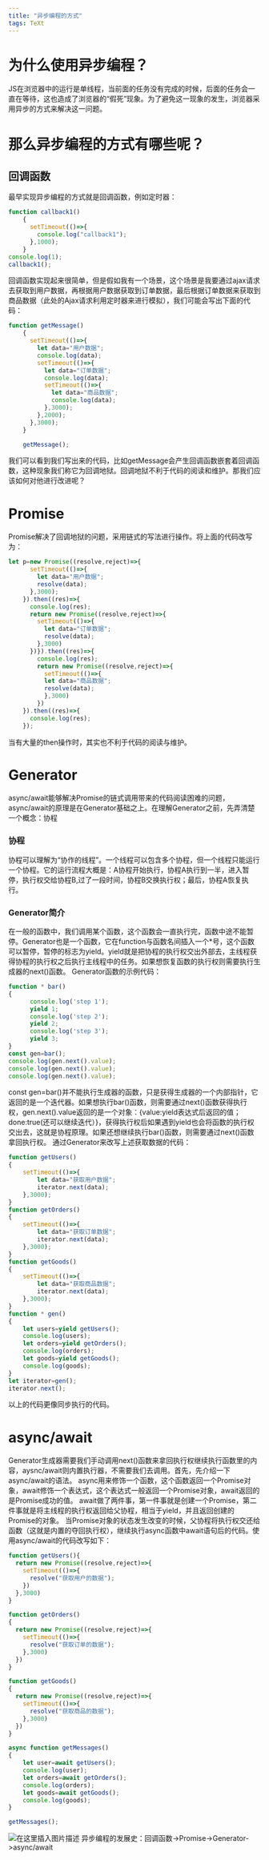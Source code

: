 ```yaml
---
title: "异步编程的方式"
tags: TeXt 
---
```


# 为什么使用异步编程？
JS在浏览器中的运行是单线程，当前面的任务没有完成的时候，后面的任务会一直在等待，这也造成了浏览器的“假死”现象。为了避免这一现象的发生，浏览器采用异步的方式来解决这一问题。
# 那么异步编程的方式有哪些呢？
## 回调函数
最早实现异步编程的方式就是回调函数，例如定时器：

```javascript
function callback1()
    {
      setTimeout(()=>{
        console.log("callback1");
      },1000);
    }
console.log(1);
callback1();
```
回调函数实现起来很简单，但是假如我有一个场景，这个场景是我要通过ajax请求去获取到用户数据，再根据用户数据获取到订单数据，最后根据订单数据来获取到商品数据（此处的Ajax请求利用定时器来进行模拟），我们可能会写出下面的代码：

```javascript
function getMessage()
    {
      setTimeout(()=>{
        let data="用户数据";
        console.log(data);
        setTimeout(()=>{
          let data="订单数据";
          console.log(data);
          setTimeout(()=>{
            let data="商品数据";
            console.log(data);
          },3000);
        },2000);
      },3000);
    }

    getMessage();
```
我们可以看到我们写出来的代码，比如getMessage会产生回调函数嵌套着回调函数，这种现象我们称它为回调地狱。回调地狱不利于代码的阅读和维护。那我们应该如何对他进行改进呢？
# Promise
Promise解决了回调地狱的问题，采用链式的写法进行操作。将上面的代码改写为：

```javascript
let p=new Promise((resolve,reject)=>{
      setTimeout(()=>{
        let data="用户数据";
        resolve(data);
      },3000);
    }).then((res)=>{
      console.log(res);
      return new Promise((resolve,reject)=>{
        setTimeout(()=>{
          let data="订单数据";
          resolve(data);
        },3000)
      })}).then((res)=>{
        console.log(res);
        return new Promise((resolve,reject)=>{
          setTimeout(()=>{
          let data="商品数据";
          resolve(data);
          },3000)
        })
    }).then((res)=>{
      console.log(res);
    });
```
当有大量的then操作时，其实也不利于代码的阅读与维护。
# Generator
async/await能够解决Promise的链式调用带来的代码阅读困难的问题，async/await的原理是在Generator基础之上。在理解Generator之前，先弄清楚一个概念：协程
### 协程
协程可以理解为“协作的线程”。一个线程可以包含多个协程，但一个线程只能运行一个协程。它的运行流程大概是：A协程开始执行，协程A执行到一半，进入暂停，执行权交给协程B,过了一段时间，协程B交换执行权；最后，协程A恢复执行。
### Generator简介
在一般的函数中，我们调用某个函数，这个函数会一直执行完，函数中途不能暂停。Generator也是一个函数，它在function与函数名间插入一个*号，这个函数可以暂停，暂停的标志为yield。yield就是把协程的执行权交出外部去，主线程获得协程的执行权之后执行主线程中的任务。如果想恢复函数的执行权则需要执行生成器的next()函数。
Generator函数的示例代码：

```javascript
function * bar()
{
      console.log('step 1');
      yield 1;
      console.log('step 2');
      yield 2;
      console.log('step 3');
      yield 3;
}
const gen=bar();
console.log(gen.next().value);
console.log(gen.next().value);
console.log(gen.next().value);
```
const gen=bar()并不能执行生成器的函数，只是获得生成器的一个内部指针，它返回的是一个迭代器。如果想执行bar()函数，则需要通过next()函数获得执行权，gen.next().value返回的是一个对象：{value:yield表达式后返回的值；done:true(还可以继续迭代）}，获得执行权后如果遇到yield也会将函数的执行权交出去，这就是协程原理。如果还想继续执行bar()函数，则需要通过next()函数拿回执行权。
通过Generator来改写上述获取数据的代码：

```javascript
function getUsers()
{
	setTimeout(()=>{
		let data="获取用户数据";
		iterator.next(data);
	},3000);
}
function getOrders()
{
	setTimeout(()=>{
		let data="获取订单数据";
		iterator.next(data);
	},3000);
}
function getGoods()
{
	setTimeout(()=>{
		let data="获取商品数据";
		iterator.next(data);
	},3000);
}
function * gen()
{
	let users=yield getUsers();
	console.log(users);
	let orders=yield getOrders();
	console.log(orders);
	let goods=yield getGoods();
	console.log(goods);
}
let iterator=gen();
iterator.next();	
```
以上的代码更像同步执行的代码。
# async/await
Generator生成器需要我们手动调用next()函数来拿回执行权继续执行函数里的内容，aysnc/await则内置执行器，不需要我们去调用。首先，先介绍一下async/await的语法。
async用来修饰一个函数，这个函数返回一个Promise对象，await修饰一个表达式，这个表达式一般返回一个Promise对象，await返回的是Promise成功的值。
await做了两件事，第一件事就是创建一个Promise，第二件事就是将主线程的执行权返回给父协程，相当于yield，并且返回创建的Promise的对象。
当Promise对象的状态发生改变的时候，父协程将执行权交还给函数（这就是内置的夺回执行权），继续执行async函数中await语句后的代码。使用async/await的代码改写如下：

```javascript
function getUsers(){
  return new Promise((resolve,reject)=>{
    setTimeout(()=>{
      resolve("获取用户的数据");
    })
  },3000)
}

function getOrders()
{
  return new Promise((resolve,reject)=>{
    setTimeout(()=>{
      resolve("获取订单的数据");
    },3000)
  })
}

function getGoods()
{
  return new Promise((resolve,reject)=>{
    setTimeout(()=>{
      resolve("获取商品的数据");
    },3000)
  })
}

async function getMessages()
{
    let user=await getUsers();
    console.log(user);
    let orders=await getOrders();
    console.log(orders);
    let goods=await getGoods();
    console.log(goods);
}

getMessages();
```
![在这里插入图片描述]({{site.url}}/assets/blogImages/blog011/11-1.png)
异步编程的发展史：回调函数->Promise->Generator->async/await